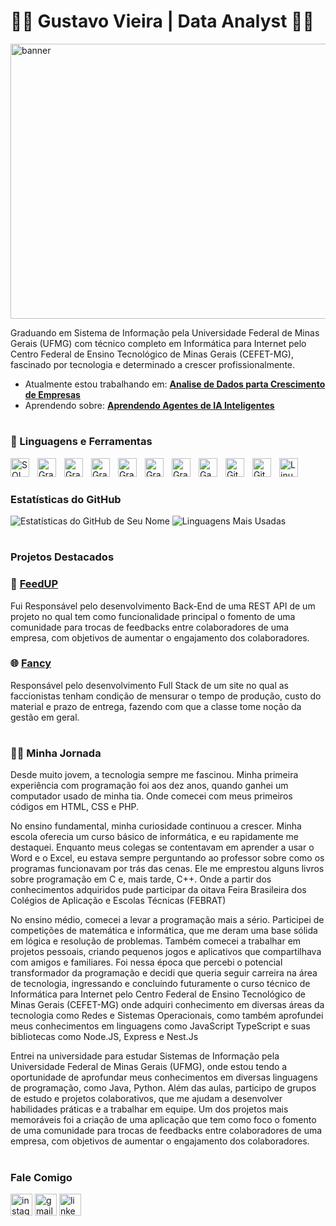 # 🏄‍♂️ Gustavo Vieira | Data Analyst 🏄‍♂️


 <img width="1067" height="440" alt="banner" src="https://github.com/user-attachments/assets/65ec1686-62e0-46d2-9ca3-76e9b1d026ec" />


 
Graduando em Sistema de Informação pela Universidade Federal de Minas Gerais (UFMG) com técnico  completo em Informática para Internet pelo Centro Federal de Ensino Tecnológico de Minas Gerais (CEFET-MG), fascinado por tecnologia e determinado a crescer profissionalmente.

- Atualmente estou trabalhando em: **[Analise de Dados parta Crescimento de Empresas]()**
- Aprendendo sobre: **[ Aprendendo Agentes de IA Inteligentes](https://github.com/josemalcher/Aprenda-Programacao-Orientada-a-Objeto-em-21-dias)**

# 

### 🧰 Linguagens e Ferramentas



<img align="left" alt="SQL" width="30px" style="padding-right:10px;" src="https://cdn.jsdelivr.net/gh/devicons/devicon@latest/icons/sqldeveloper/sqldeveloper-plain.svg"   />
<img align="left" alt="Grafana" width="30px" style="padding-right:10px;" src="https://cdn.jsdelivr.net/gh/devicons/devicon@latest/icons/grafana/grafana-original.svg" />
<img align="left" alt="Grafana" width="30px" style="padding-right:10px;" src="https://cdn.jsdelivr.net/gh/devicons/devicon@latest/icons/jupyter/jupyter-original-wordmark.svg"  />  
<img align="left" alt="Grafana" width="30px" style="padding-right:10px;" src="https://cdn.jsdelivr.net/gh/devicons/devicon@latest/icons/postgresql/postgresql-original.svg"/>  
<img align="left" alt="Grafana" width="30px" style="padding-right:10px;" src="https://cdn.jsdelivr.net/gh/devicons/devicon@latest/icons/pycharm/pycharm-original.svg"/>  
<img align="left" alt="Grafana" width="30px" style="padding-right:10px;" src="https://cdn.jsdelivr.net/gh/devicons/devicon@latest/icons/python/python-original-wordmark.svg"/>  
<img align="left" alt="Grafana" width="30px" style="padding-right:10px;" src="https://cdn.jsdelivr.net/gh/devicons/devicon@latest/icons/ros/ros-original-wordmark.svg"/>  

          
 
<img align="left" alt="Gazebo" width="30px" style="padding-right:10px;" src="https://cdn.jsdelivr.net/gh/devicons/devicon@latest/icons/gazebo/gazebo-original.svg"  />        
<img align="left" alt="Git" width="30px" style="padding-right:10px;" src="https://cdn.jsdelivr.net/gh/devicons/devicon/icons/git/git-original.svg" />
<img align="left" alt="GitHub" width="30px" style="padding-right:10px;" src="https://cdn.jsdelivr.net/gh/devicons/devicon@latest/icons/githubcodespaces/githubcodespaces-original.svg" />
<img align="left" alt="Linux" width="30px" style="padding-right:10px;" src="https://cdn.jsdelivr.net/gh/devicons/devicon/icons/linux/linux-original.svg" />
<br />

#

### Estatísticas do GitHub

![Estatísticas do GitHub de Seu Nome](https://github-readme-stats.vercel.app/api?username=gustavoJVvieira&show_icons=true&theme=radical)
![Linguagens Mais Usadas](https://github-readme-stats.vercel.app/api/top-langs/?username=gustavoJVvieira&layout=compact&theme=radical)

#

### Projetos Destacados


### 📱 [FeedUP](https://github.com/GustavoJVvieira/Feedup)
Fui Responsável pelo desenvolvimento Back-End de uma REST API  de um projeto no qual tem como funcionalidade principal o fomento de uma comunidade para trocas de feedbacks entre colaboradores de uma empresa, com objetivos de aumentar o engajamento dos colaboradores. 


### 🌐 [Fancy](https://github.com/GustavoJVvieira/Fancy)
Responsável pelo desenvolvimento Full Stack de um site no qual as faccionistas tenham condição de mensurar o tempo de produção, custo do material e prazo de entrega, fazendo com que a classe tome noção da gestão em geral.


#


### 👨‍💻 Minha Jornada 
  
 Desde muito jovem, a tecnologia sempre me fascinou. Minha primeira experiência com programação foi aos dez anos, quando ganhei um computador usado de minha tia. Onde comecei com meus primeiros códigos em HTML, CSS e PHP.

No ensino fundamental, minha curiosidade continuou a crescer. Minha escola oferecia um curso básico de informática, e eu rapidamente me destaquei. Enquanto meus colegas se contentavam em aprender a usar o Word e o Excel, eu estava sempre perguntando ao professor sobre como os programas funcionavam por trás das cenas. Ele me emprestou alguns livros sobre programação em C e, mais tarde, C++. Onde a partir dos conhecimentos adquiridos pude participar da oitava Feira Brasileira dos Colégios de Aplicação e Escolas Técnicas (FEBRAT)

No ensino médio, comecei a levar a programação mais a sério. Participei de competições de matemática e informática, que me deram uma base sólida em lógica e resolução de problemas. Também comecei a trabalhar em projetos pessoais, criando pequenos jogos e aplicativos que compartilhava com amigos e familiares. Foi nessa época que percebi o potencial transformador da programação e decidi que queria seguir carreira na área de tecnologia, ingressando e concluíndo futuramente o curso técnico de Informática para Internet pelo Centro Federal de Ensino Tecnológico de Minas Gerais (CEFET-MG) onde adquiri conhecimento em diversas áreas da tecnologia como Redes e Sistemas Operacionais, como também aprofundei meus conhecimentos em linguagens como JavaScript TypeScript e suas bibliotecas como Node.JS, Express e Nest.Js

Entrei na universidade para estudar Sistemas de Informação pela Universidade Federal de Minas Gerais (UFMG), onde estou tendo a oportunidade de aprofundar meus conhecimentos em diversas linguagens de programação, como Java, Python. Além das aulas, participo de grupos de estudo e projetos colaborativos, que me ajudam a desenvolver habilidades práticas e a trabalhar em equipe. Um dos projetos mais memoráveis foi a criação de uma aplicação que tem como foco o fomento de uma comunidade para trocas de feedbacks entre colaboradores de uma empresa, com objetivos de aumentar o engajamento dos colaboradores. 

#

### Fale Comigo 
<div align="left">
  
 <a a href= "https://www.instagram.com/_vi_eira/" target="_blank" ><img  target="_blank" src="https://img.shields.io/static/v1?message=Instagram&logo=instagram&label=&color=E4405F&logoColor=white&labelColor=&style=for-the-badge" height="35" alt="instagram logo"></a>
  <a href = "mailto:gustavojvieira20004@gmail.com" target="_blank" ><img src="https://img.shields.io/static/v1?message=Gmail&logo=gmail&label=&color=D14836&logoColor=white&labelColor=&style=for-the-badge" height="35" alt="gmail logo" target="_blank"></a>
  <a href= "https://www.linkedin.com/in/gustavo-vieira-174b692bb/" target="_blank" ><img  src="https://img.shields.io/static/v1?message=LinkedIn&logo=linkedin&label=&color=0077B5&logoColor=white&labelColor=&style=for-the-badge" height="35" alt="linkedin logo" target="_blank"></a>
 
  
</div>

#
